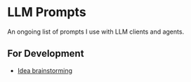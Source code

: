 # LLM Prompts

An ongoing list of prompts I use with LLM clients and agents.

## For Development

* [Idea brainstorming](/development/01_get_started.md)